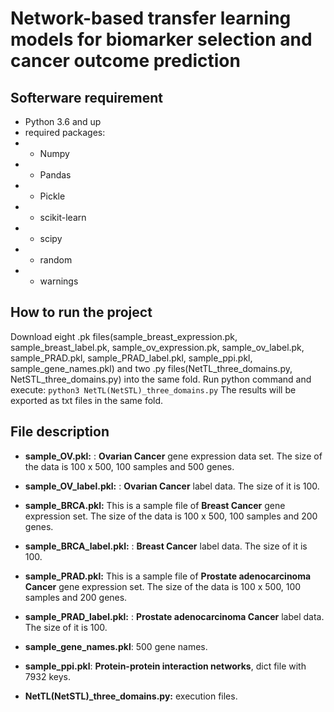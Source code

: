 # Network-based transfer learning models for biomarker selection and cancer outcome prediction


## Softerware requirement
- Python 3.6 and up
- required packages:
- - Numpy
- - Pandas
- - Pickle
- - scikit-learn
- - scipy
- - random
- - warnings

## How to run the project
Download eight .pk files(sample_breast_expression.pk, sample_breast_label.pk, sample_ov_expression.pk, sample_ov_label.pk, sample_PRAD.pkl, sample_PRAD_label.pkl, sample_ppi.pkl, sample_gene_names.pkl) and two .py files(NetTL_three_domains.py, NetSTL_three_domains.py) into the same fold. Run python command and execute:
`python3 NetTL(NetSTL)_three_domains.py` 
The results will be exported as txt files in the same fold. 

## File description 
* **sample_OV.pkl:** : **Ovarian Cancer** gene expression data set. The size of the data is 100 x 500, 100 samples and 500 genes. 

* **sample_OV_label.pkl:** : **Ovarian Cancer** label data. The size of it is 100.

* **sample_BRCA.pkl:** This is a sample file of **Breast Cancer** gene expression set. The size of the data is 100 x 500, 100 samples and 200 genes. 

* **sample_BRCA_label.pkl:** : **Breast Cancer** label data. The size of it is 100.

* **sample_PRAD.pkl:** This is a sample file of **Prostate adenocarcinoma Cancer** gene expression set. The size of the data is 100 x 500, 100 samples and 200 genes. 

* **sample_PRAD_label.pkl:** : **Prostate adenocarcinoma Cancer** label data. The size of it is 100.

* **sample_gene_names.pkl**: 500 gene names.

* **sample_ppi.pkl**: **Protein-protein interaction networks**, dict file with 7932 keys.

* **NetTL(NetSTL)_three_domains.py:** execution files.












